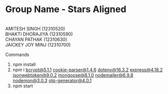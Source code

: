 # Group Name - Stars Aligned 
<br>
AMITESH SINGH (12310520) 
<br>
BHAKTI DHORAJIYA (12310590) 
<br>
CHAYAN PATHAK (12310630)
<br>
JAICKEY JOY MINJ (12310700)

Commands

1. npm install
2. npm i bcrypt@5.1.1 cookie-parser@1.4.6 dotenv@16.3.2 express@4.18.2 jsonwebtoken@9.0.2 mongoose@8.1.0 nodemailer@6.9.8 nodemon@3.0.3 otp-generator@4.0.1
3. npm start
